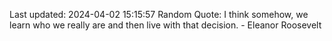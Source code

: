 Last updated: 2024-04-02 15:15:57
Random Quote: I think somehow, we learn who we really are and then live with that decision. - Eleanor Roosevelt